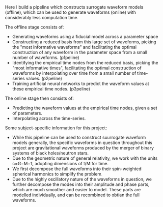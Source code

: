Here I build a pipeline which constructs surrogate waveform models (offline), which can be used to generate waveforms (online) with considerably less computation time.

The offline stage consists of:
- Generating waveforms using a fiducial model across a parameter space
- Constructing a reduced basis from this large set of waveforms, picking the "most informative waveforms" and facilitating the optimal construction of any waveform in the parameter space from a small number of waveforms.
  (p1peline)
- Identifying the empirical time nodes from the reduced basis, picking the "most informative times", facilitating the optimal construction of waveforms by interpolating over time from a small number of time-series values.
  (p2peline)
- Training artificial neural networks to predict the waveform values at these empirical time nodes.
  (p3peline)

The online stage then consists of:
- Predicting the waveform values at the empirical time nodes, given a set of parameters.
- Interpolating across the time-series.

Some subject-specific information for this project:
- While this pipeline can be used to construct suurrogate waveform models generally, the specific waveforms in question throughout this project are gravitational waveforms produced by the merger of binary systems of black holes/neutron stars.
- Due to the geometric nature of general relativity, we work with the units c=G=M=1, adopting dimensions of t/M for time.
- We first decompose the full waveforms into their spin-weighted spherical harmonics to simplify the problem.
- Due to the highly oscillatory nature of the waveforms in question, we further decompose the modes into their amplitude and phase parts, which are much smoother and easier to model. These parts are modelled individually, and can be recombined to obtian the full waveforms.
